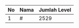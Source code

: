 | No | Nama            | Jumlah Level |
|----|-----------------|--------------|
| 1  | #    |    2529        |
